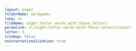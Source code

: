 ```yaml
---
layout: page2
folderName: wordgames
lang: nl
fileName: eight_letter_words_with_these_letters
permalink: nl/eight-letter-words-with-these-letters/result
letter: 8
sitemap: false
nointernationalization: true   
---
```

